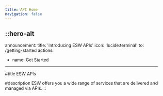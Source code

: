 ```yaml
---
title: API Home
navigation: false
---
```

::hero-alt
---
announcement:
  title: 'Introducing ESW APIs'
  icon: 'lucide:terminal'
  to: /getting-started
actions:
  - name: Get Started
    
---

#title
ESW APIs

#description
ESW offers you a wide range of services that are delivered and managed via APIs.
::
